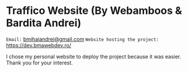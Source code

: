 # Traffico Website (By Webamboos & Bardita Andrei)

`Email:` bmihaiandrei@gmail.com
`Website hosting the project:`	https://dev.bmawebdev.ro/

I chose my personal website to deploy the project because it was easier. Thank you for your interest.